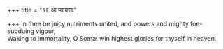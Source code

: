 +++
title = "१६ आ प्यायस्व"

+++
In thee be juicy nutriments united, and powers and mighty foe-subduing vigour,  
     Waxing to immortality, O Soma: win highest glories for thyself in heaven.